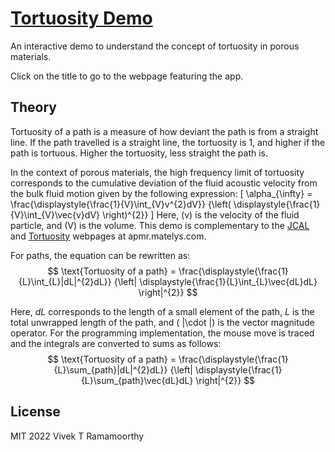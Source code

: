 # [Tortuosity Demo](https://VivekTRamamoorthy.github.io/TortuosityDemo)
An interactive demo to understand the concept of tortuosity in porous materials.

Click on the title to go to the webpage featuring the app.
## Theory
Tortuosity of a path is a measure of how deviant the path is from a straight line.
If the path travelled is a straight line, the tortuosity is 1, and higher if the path is tortuous.
Higher the tortuosity, less straight the path is.


In the context of porous materials, the high frequency limit of tortuosity corresponds to the cumulative deviation of the
fluid acoustic velocity from the bulk fluid motion given by the following expression:
\[ \alpha_{\infty} =
\frac{\displaystyle{\frac{1}{V}\int_{V}v^{2}dV}}
{\left( \displaystyle{\frac{1}{V}\int_{V}\vec{v}dV} \right)^{2}} \]
Here, \(v\) is the velocity of the fluid particle, and \(V\) is the volume.
This demo is complementary to the [JCAL](https://apmr.matelys.com/PropagationModels/MotionlessSkeleton/JohnsonChampouxAllardLafargeModel.html) and
              [Tortuosity](https://apmr.matelys.com/Parameters/HFLimitOfTortuosity.html) webpages at apmr.matelys.com.

For paths, the equation can be rewritten as:
$$ \text{Tortuosity of a path} =
            \frac{\displaystyle{\frac{1}{L}\int_{L}|dL|^{2}dL}}
            {\left| \displaystyle{\frac{1}{L}\int_{L}\vec{dL}dL} \right|^{2}} $$

Here, $dL$ corresponds to the length of a small element of the path, $L$ is the total unwrapped length of the path, and \( |\cdot |\) is the vector magnitude operator.
For the programming implementation, the mouse move is traced and the integrals are converted to sums as follows:
$$ \text{Tortuosity of a path} =
\frac{\displaystyle{\frac{1}{L}\sum_{path}|dL|^{2}dL}}
{\left| \displaystyle{\frac{1}{L}\sum_{path}\vec{dL}dL} \right|^{2}} $$


## License
MIT  2022 Vivek T Ramamoorthy




